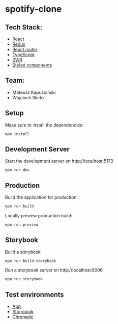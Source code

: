 # spotify-clone

## Tech Stack:

- [React](https://react.dev/blog/2023/03/16/introducing-react-dev)
- [Redux](https://redux.js.org/introduction/getting-started)
- [React router](https://reactrouter.com/en/main)
- [TypeScript](https://www.typescriptlang.org/docs/)
- [SWR](https://swr.vercel.app/docs/getting-started)
- [Styled components](https://styled-components.com/docs)

## Team:

- Mateusz Kapuściński
- Wojciech Skirło

## Setup

Make sure to install the dependencies:

```bash
npm install
```

## Development Server

Start the development server on http://localhost:5173

```bash
npm run dev
```

## Production

Build the application for production:

```bash
npm run build
```

Locally preview production build:

```bash
npm run preview
```

## Storybook

Build a storybook

```bash
npm run build-storybook
```

Run a storybook server on http://localhost:6006

```bash
npm run storybook
```

## Test environments

- [App](https://spotify-clone-application.netlify.app/)
- [Storybook](https://64f0ef9c0e0176275a0d5c2c-zpsvfumodd.chromatic.com)
- [Chromatic](https://www.chromatic.com/builds?appId=64f0ef9c0e0176275a0d5c2c)
